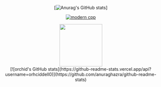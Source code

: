 <div id="title" align=center>

  
  [![Anurag's GitHub stats](https://github-readme-stats.vercel.app/api?username=orchiddell0&show_icons=true&theme=tokyonight)]


[![modern cpp](https://img.shields.io/badge/code-Modern%20C++-blue)](https://learn.microsoft.com/zh-cn/cpp/cpp/welcome-back-to-cpp-modern-cpp) 

<div align="center">
	<img height="137px" src="https://github-readme-stats.vercel.app/api?username=sun0225SUN&hide_title=true&hide_border=true&show_icons=trueline_height=21&text_color=000&icon_color=000&bg_color=0,ea6161,ffc64d,fffc4d,52fa5a&theme=graywhite" />
</div>
[![orchid's GitHub stats](https://github-readme-stats.vercel.app/api?username=orhciddell0)](https://github.com/anuraghazra/github-readme-stats)










